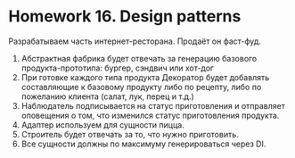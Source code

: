 # Homework 16. Design patterns


Разрабатываем часть интернет-ресторана. Продаёт он фаст-фуд.

1. Абстрактная фабрика будет отвечать за генерацию базового продукта-прототипа: бургер, сэндвич или хот-дог
2. При готовке каждого типа продукта Декоратор будет добавлять составляющие к базовому продукту либо по рецепту, либо по пожеланию клиента (салат, лук, перец и т.д.)
3. Наблюдатель подписывается на статус приготовления и отправляет оповещения о том, что изменился статус приготовления продукта.
4. Адаптер используем для сущности пицца.
5. Строитель будет отвечать за то, что нужно приготовить.
6. Все сущности должны по максимуму генерироваться через DI.
